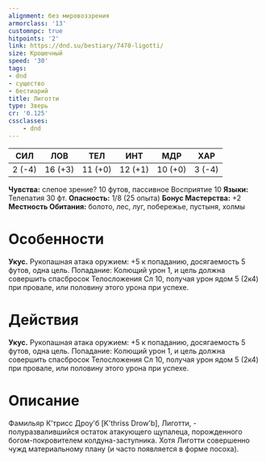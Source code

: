```yaml
---
alignment: без мировоззрения
armorclass: '13'
customnpc: true
hitpoints: '2'
link: https://dnd.su/bestiary/7470-ligotti/
size: Крошечный
speed: '30'
tags:
- dnd
- существо
- бестиарий
title: Лиготти
type: Зверь
cr: '0.125'
cssclasses:
    - dnd
---
```



| СИЛ | ЛОВ | ТЕЛ | ИНТ | МДР | ХАР |
|---|---|---|---|---|---|
| 2 (-4) | 16 (+3) | 11 (+0) | 12 (+1) | 10 (+0) | 3 (-4) |
**Чувства:** слепое зрение? 10 футов, пассивное Восприятие 10
**Языки:** Телепатия 30 фт.
**Опасность:** 1/8 (25 опыта)
**Бонус Мастерства:** +2
**Местность Обитания:** болото, лес, луг, побережье, пустыня, холмы


# Особенности
**Укус.** Рукопашная атака оружием: +5 к попаданию, досягаемость 5 футов, одна цель. Попадание: Колющий урон 1, и цель должна совершить спасбросок Телосложения Сл 10, получая урон ядом 5 (2к4) при провале, или половину этого урона при успехе.


# Действия
**Укус.** Рукопашная атака оружием: +5 к попаданию, досягаемость 5 футов, одна цель. Попадание: Колющий урон 1, и цель должна совершить спасбросок Телосложения Сл 10, получая урон ядом 5 (2к4) при провале, или половину этого урона при успехе.


# Описание
Фамильяр К'трисс Дроу'б [K'thriss Drow'b], Лиготти, - полуразвалившийся остаток атакующего щупалеца, порожденного богом-покровителем колдуна-заступника. Хотя Лиготти совершенно чужд материальному плану (и часто появляется в форме посоха).